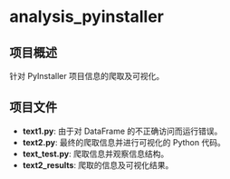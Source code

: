 # analysis_pyinstaller

## 项目概述
针对 PyInstaller 项目信息的爬取及可视化。

## 项目文件

- **text1.py**: 由于对 DataFrame 的不正确访问而运行错误。
- **text2.py**: 最终的爬取信息并进行可视化的 Python 代码。
- **text_test.py**: 爬取信息并观察信息结构。
- **text2_results**: 爬取的信息及可视化结果。
